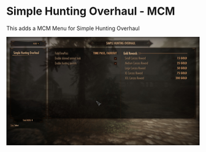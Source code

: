 # Simple Hunting Overhaul - MCM

This adds a MCM Menu for Simple Hunting Overhaul

![MCM](images/MCM_Main.jpg)
